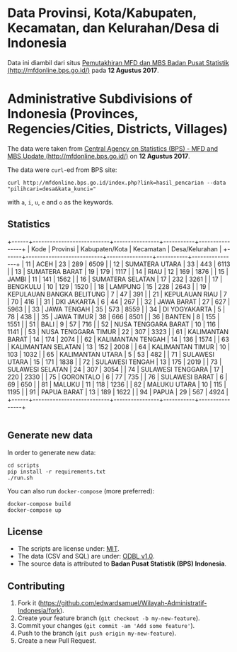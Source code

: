 # Data Provinsi, Kota/Kabupaten, Kecamatan, dan Kelurahan/Desa di Indonesia
Data ini diambil dari situs [Pemutakhiran MFD dan MBS
Badan Pusat Statistik (http://mfdonline.bps.go.id/)](http://mfdonline.bps.go.id/) pada **12 Agustus 2017**.

# Administrative Subdivisions of Indonesia (Provinces, Regencies/Cities, Districts, Villages)
The data were taken from [Central Agency on Statistics (BPS) - MFD and MBS Update (http://mfdonline.bps.go.id/)](http://mfdonline.bps.go.id/) on **12 Agustus 2017**.

The data were `curl`-ed from BPS site:

    curl http://mfdonline.bps.go.id/index.php?link=hasil_pencarian --data "pilihcari=desa&kata_kunci="
    
with `a`, `i`, `u`, `e` and `o` as the keywords.

## Statistics

+------+---------------------------+----------------+-----------+----------------+
| Kode | Provinsi                  | Kabupaten/Kota | Kecamatan | Desa/Kelurahan |
+------+---------------------------+----------------+-----------+----------------+
| 11   | ACEH                      |             23 |       289 |           6509 |
| 12   | SUMATERA UTARA            |             33 |       443 |           6113 |
| 13   | SUMATERA BARAT            |             19 |       179 |           1117 |
| 14   | RIAU                      |             12 |       169 |           1876 |
| 15   | JAMBI                     |             11 |       141 |           1562 |
| 16   | SUMATERA SELATAN          |             17 |       232 |           3261 |
| 17   | BENGKULU                  |             10 |       129 |           1520 |
| 18   | LAMPUNG                   |             15 |       228 |           2643 |
| 19   | KEPULAUAN BANGKA BELITUNG |              7 |        47 |            391 |
| 21   | KEPULAUAN RIAU            |              7 |        70 |            416 |
| 31   | DKI JAKARTA               |              6 |        44 |            267 |
| 32   | JAWA BARAT                |             27 |       627 |           5963 |
| 33   | JAWA TENGAH               |             35 |       573 |           8559 |
| 34   | DI YOGYAKARTA             |              5 |        78 |            438 |
| 35   | JAWA TIMUR                |             38 |       666 |           8501 |
| 36   | BANTEN                    |              8 |       155 |           1551 |
| 51   | BALI                      |              9 |        57 |            716 |
| 52   | NUSA TENGGARA BARAT       |             10 |       116 |           1141 |
| 53   | NUSA TENGGARA TIMUR       |             22 |       307 |           3323 |
| 61   | KALIMANTAN BARAT          |             14 |       174 |           2074 |
| 62   | KALIMANTAN TENGAH         |             14 |       136 |           1574 |
| 63   | KALIMANTAN SELATAN        |             13 |       152 |           2008 |
| 64   | KALIMANTAN TIMUR          |             10 |       103 |           1032 |
| 65   | KALIMANTAN UTARA          |              5 |        53 |            482 |
| 71   | SULAWESI UTARA            |             15 |       171 |           1838 |
| 72   | SULAWESI TENGAH           |             13 |       175 |           2019 |
| 73   | SULAWESI SELATAN          |             24 |       307 |           3054 |
| 74   | SULAWESI TENGGARA         |             17 |       220 |           2330 |
| 75   | GORONTALO                 |              6 |        77 |            735 |
| 76   | SULAWESI BARAT            |              6 |        69 |            650 |
| 81   | MALUKU                    |             11 |       118 |           1236 |
| 82   | MALUKU UTARA              |             10 |       115 |           1195 |
| 91   | PAPUA BARAT               |             13 |       189 |           1622 |
| 94   | PAPUA                     |             29 |       567 |           4924 |
+------+---------------------------+----------------+-----------+----------------+
```

```

## Generate new data

In order to generate new data:

    cd scripts
    pip install -r requirements.txt
    ./run.sh

You can also run `docker-compose` (more preferred):

    docker-compose build
    docker-compose up

## License

* The scripts are license under: [MIT](license.md).
* The data (CSV and SQL) are under: [ODBL v1.0](odbl-10.md).
* The source data is attributed to **Badan Pusat Statistik (BPS) Indonesia**.

## Contributing

1. Fork it (https://github.com/edwardsamuel/Wilayah-Administratif-Indonesia/fork).
2. Create your feature branch (`git checkout -b my-new-feature`).
3. Commit your changes (`git commit -am 'Add some feature'`).
4. Push to the branch (`git push origin my-new-feature`).
5. Create a new Pull Request.
